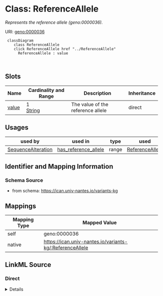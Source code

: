

# Class: ReferenceAllele


_Represents the reference allele (geno:0000036)._





URI: [geno:0000036](http://purl.obolibrary.org/obo/GENO_0000036)






```mermaid
 classDiagram
    class ReferenceAllele
    click ReferenceAllele href "../ReferenceAllele"
      ReferenceAllele : value
        
      
```




<!-- no inheritance hierarchy -->


## Slots

| Name | Cardinality and Range | Description | Inheritance |
| ---  | --- | --- | --- |
| [value](value.md) | 1 <br/> [String](String.md) | The value of the reference allele | direct |





## Usages

| used by | used in | type | used |
| ---  | --- | --- | --- |
| [SequenceAlteration](SequenceAlteration.md) | [has_reference_allele](has_reference_allele.md) | range | [ReferenceAllele](ReferenceAllele.md) |






## Identifier and Mapping Information







### Schema Source


* from schema: https://ican.univ-nantes.io/variants-kg




## Mappings

| Mapping Type | Mapped Value |
| ---  | ---  |
| self | geno:0000036 |
| native | https://ican.univ-nantes.io/variants-kg/:ReferenceAllele |







## LinkML Source

<!-- TODO: investigate https://stackoverflow.com/questions/37606292/how-to-create-tabbed-code-blocks-in-mkdocs-or-sphinx -->

### Direct

<details>
```yaml
name: ReferenceAllele
description: Represents the reference allele (geno:0000036).
from_schema: https://ican.univ-nantes.io/variants-kg
attributes:
  value:
    name: value
    description: The value of the reference allele.
    from_schema: https://ican.univ-nantes.io/variants-kg
    rank: 1000
    slot_uri: sio:000300
    domain_of:
    - ReferenceAllele
    - AlternateAllele
    - VariationSiteReference
    - Frequency
    - Count
    range: string
    required: true
class_uri: geno:0000036

```
</details>

### Induced

<details>
```yaml
name: ReferenceAllele
description: Represents the reference allele (geno:0000036).
from_schema: https://ican.univ-nantes.io/variants-kg
attributes:
  value:
    name: value
    description: The value of the reference allele.
    from_schema: https://ican.univ-nantes.io/variants-kg
    rank: 1000
    slot_uri: sio:000300
    alias: value
    owner: ReferenceAllele
    domain_of:
    - ReferenceAllele
    - AlternateAllele
    - VariationSiteReference
    - Frequency
    - Count
    range: string
    required: true
class_uri: geno:0000036

```
</details>